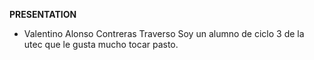 
**PRESENTATION**
- Valentino Alonso Contreras Traverso
Soy un alumno de ciclo 3 de la utec que le gusta mucho tocar pasto.